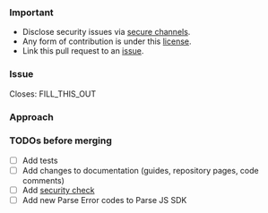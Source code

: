 ### Important

- Disclose security issues via [secure channels](https://github.com/parse-community/parse-server/blob/master/SECURITY.md).
- Any form of contribution is under this [license](../LICENSE).
- Link this pull request to an [issue](https://github.com/parse-community/parse-server/issues?q=is%3Aissue).

### Issue
<!-- Link the issue that this PR closes. -->

Closes: FILL_THIS_OUT

### Approach
<!-- Add a description of the approach in this PR. -->

### TODOs before merging
<!-- Delete TODOs that don't apply. -->

- [ ] Add tests
- [ ] Add changes to documentation (guides, repository pages, code comments)
- [ ] Add [security check](https://github.com/parse-community/parse-server/blob/master/CONTRIBUTING.md#security-checks)
- [ ] Add new Parse Error codes to Parse JS SDK <!-- no hard-coded error codes in Parse Server -->
